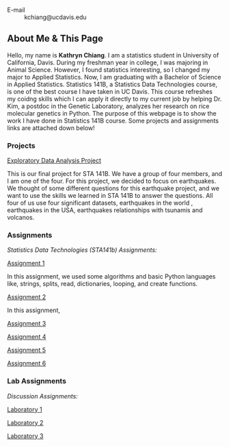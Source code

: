 

<p align="center"><dl>
  <dt>E-mail</dt>
  <dd>kchiang@ucdavis.edu</dd>
</dl></p>

## About Me & This Page

<p>Hello, my name is <b>Kathryn Chiang</b>. I am a statistics student in University of California, Davis. During my freshman year in college, I was majoring in Animal Science. However, I found statistics interesting, so I changed my major to Applied Statistics. Now, I am graduating with a Bachelor of Science in Applied Statistics. Statistics 141B, a Statistics Data Technologies course, is one of the best course I have taken in UC Davis. This course refreshes my coidng skills which I can apply it directly to my current job by helping Dr. Kim, a postdoc in the Genetic Laboratory, analyzes her research on rice molecular genetics in Python. The purpose of this webpage is to show the work I have done in Statistics 141B course. Some projects and assignments links are attached down below!</p>

### Projects

[Exploratory Data Analysis Project](https://github.com/karthikapai/earthquakes)

This is our final project for STA 141B. We have a group of four members, and I am one of the four. For this project, we decided to focus on earthquakes. We thought of some different questions for this earthquake project, and we want to use the skills we learned in STA 141B to answer the questions. All four of us use four significant datasets, earthquakes in the world , earthquakes in the USA, earthquakes relationships with tsunamis and volcanos.

### Assignments

_Statistics Data Technologies (STA141b) Assignments:_

[Assignment 1](https://github.com/kathy940411/KathrynChiang/blob/master/assignment1.ipynb)

In this assignment, we used some algorithms and basic Python languages like, strings, splits, read, dictionaries, looping, and create functions.

[Assignment 2](https://github.com/kathy940411/KathrynChiang/blob/master/assignment2.ipynb)

In this assignment, 

[Assignment 3](https://github.com/kathy940411/KathrynChiang/blob/master/assignment3.ipynb)

[Assignment 4](https://github.com/kathy940411/KathrynChiang/blob/master/assignment4.ipynb)

[Assignment 5](https://github.com/kathy940411/KathrynChiang/blob/master/assignment5.ipynb)

[Assignment 6](https://github.com/kathy940411/KathrynChiang/blob/master/assignment6.ipynb)

### Lab Assignments

_Discussion Assignments:_

[Laboratory 1](https://github.com/kathy940411/KathrynChiang/blob/master/Lab%202.ipynb)

[Laboratory 2](https://github.com/kathy940411/KathrynChiang/blob/master/Lab%203.ipynb)

[Laboratory 3](https://github.com/kathy940411/KathrynChiang/blob/master/Lab%204.ipynb)



